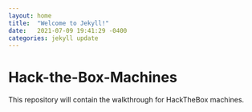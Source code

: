 ```yaml
---
layout: home
title:  "Welcome to Jekyll!"
date:   2021-07-09 19:41:29 -0400
categories: jekyll update
---
```

# Hack-the-Box-Machines

This repository will contain the walkthrough for HackTheBox machines.